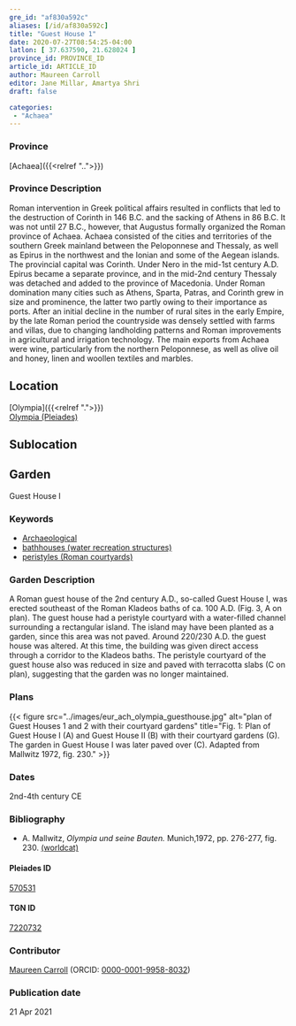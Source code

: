 ```yaml
---
gre_id: "af830a592c"
aliases: [/id/af830a592c]
title: "Guest House 1"
date: 2020-07-27T08:54:25-04:00
latlon: [ 37.637590, 21.628024 ]
province_id: PROVINCE_ID
article_id: ARTICLE_ID
author: Maureen Carroll
editor: Jane Millar, Amartya Shri
draft: false

categories:
 - "Achaea"
---
```


### Province

[Achaea]({{<relref "..">}})

### Province Description

Roman intervention in Greek political affairs resulted in conflicts that led to the destruction of Corinth in 146 B.C. and the sacking of Athens in 86 B.C. It was not until 27 B.C., however, that Augustus formally organized the Roman province of Achaea. Achaea consisted of the cities and territories of the southern Greek mainland between the Peloponnese and Thessaly, as well as Epirus in the northwest and the Ionian and some of the Aegean islands.
The provincial capital was Corinth. Under Nero in the mid-1st century A.D. Epirus became a separate province, and in the mid-2nd century Thessaly was detached and added to the province of Macedonia. Under Roman domination many cities such as Athens, Sparta, Patras, and Corinth grew in size and prominence, the latter two partly owing to their importance as ports.  After an initial decline in the number of rural sites in the early Empire, by the late Roman period the countryside was densely settled with farms and villas, due to changing landholding patterns and Roman improvements in agricultural and irrigation technology. The main exports from Achaea were wine, particularly from the northern Peloponnese, as well as olive oil and honey, linen and woollen textiles and marbles.

## Location

[Olympia]({{<relref ".">}}) \
[Olympia (Pleiades)](https://pleiades.stoa.org/places/570531)

<!--### Location Description-->

<!-- LEAVE THIS BLANK FOR NOW -->

## Sublocation

<!--
Regio IX

[AREA WITHIN LOCATION, LIKE “PALATINE HILL”](GEOREFERENCE LINK)
A sublocation is any area larger than an individual garden, but located within a location. I would always try to include a link to a controlled vocabulary here if possible. This ID may well be different from the Garden ID, e.g., Pompeii versus a Garden in one of the houses which has its own Pleiades ID.
-->

<!--### Sublocation Description-->

<!-- DESCRIPTION -->

## Garden

Guest House I

### Keywords

- [Archaeological](#)
- [bathhouses (water recreation structures)](http://vocab.getty.edu/page/aat/300007347)
- [peristyles (Roman courtyards)](http://vocab.getty.edu/page/aat/300080971)

### Garden Description

A Roman guest house of the 2nd century A.D., so-called Guest House I, was erected southeast of the Roman Kladeos baths of ca. 100 A.D. (Fig. 3, A on plan).  The guest house had a peristyle courtyard with a water-filled channel surrounding a rectangular island.  The island may have been planted as a garden, since this area was not paved.  Around 220/230 A.D. the guest house was altered.  At this time, the building was given direct access through a corridor to the Kladeos baths.  The peristyle courtyard of the guest house also was reduced in size and paved with terracotta slabs (C on plan), suggesting that the garden was no longer maintained.

<!--### Maps-->

<!--
OLD WAY (DO NOT USE)
![alt_text](../../images/image_name.ext)
*CAPTION*

NEW WAY ↓↓↓↓
{{< figure src="../images/image_name.ext" alt="ALT_TEXT" title="CAPTION" >}}
-->

### Plans

{{< figure src="../images/eur_ach_olympia_guesthouse.jpg" alt="plan of Guest Houses 1 and 2 with their courtyard gardens" title="Fig. 1: Plan of Guest House I (A) and Guest House II (B) with their courtyard gardens (G). The garden in Guest House I was later paved over (C). Adapted from Mallwitz 1972, fig. 230." >}}

<!--### Images-->

<!--
OLD WAY (DO NOT USE)
![alt_text](../../images/image_name.ext)
*CAPTION*

NEW WAY ↓↓↓↓
{{< figure src="../images/image_name.ext" alt="ALT_TEXT" title="CAPTION" >}}
-->

### Dates

2nd-4th century CE

### Bibliography

* A. Mallwitz, *Olympia und seine Bauten.* Munich,1972, pp. 276-277, fig. 230. [(worldcat)](http://www.worldcat.org/oclc/51584745)

<!--#### Periodo ID-->

<!-- [PERIODO_ID](https://pleiades.stoa.org/places/PLEIADES_ID) -->

#### Pleiades ID

[570531](https://pleiades.stoa.org/places/570531)

#### TGN ID

[7220732](http://vocab.getty.edu/page/tgn/7220732)

### Contributor

[Maureen Carroll](link) (ORCID: [0000-0001-9958-8032](https://orcid.org/0000-0001-9958-8032))

### Publication date


21 Apr 2021

<!--### Related articles-->

<!-- Links to other related articles. Leave blank for now -->